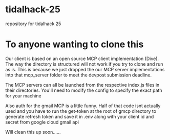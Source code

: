 # tidalhack-25
repository for tidalhack 25

# To anyone wanting to clone this

Our client is based on an open source MCP client implementation (Dive). The way the directory is structured will not work if you try to clone and run as is. This is because we just dropped the our MCP server implementations into that mcp_server folder to meet the devpost submission deadline.

The MCP servers can all be launched from the respective index.js files in their directories. You'll need to modify the config to specify the exact path for your machine

Also auth for the gmail MCP is a little funny. Half of that code isnt actually used and you have to run the get-token at the root of gmcp directory to generate refresh token and save it in .env along with your client id and secret from google cloud gmail api

Will clean this up soon......

